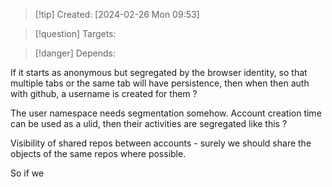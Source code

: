 
>[!tip] Created: [2024-02-26 Mon 09:53]

>[!question] Targets: 

>[!danger] Depends: 

If it starts as anonymous but segregated by the browser identity, so that multiple tabs or the same tab will have persistence, then when then auth with github, a username is created for them ?

The user namespace needs segmentation somehow.  Account creation time can be used as a ulid, then their activities are segregated like this ?

Visibility of shared repos between accounts - surely we should share the objects of the same repos where possible.

So if we 